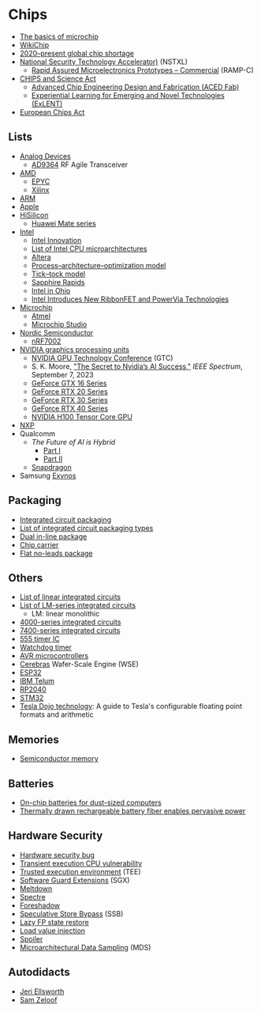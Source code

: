 # Chips
* [The basics of microchip](https://www.asml.com/en/technology/all-about-microchips/microchip-basics)
* [WikiChip](https://en.wikichip.org/wiki/WikiChip)
* [2020–present global chip shortage](https://en.wikipedia.org/wiki/2020%E2%80%93present_global_chip_shortage)
* [National Security Technology Accelerator)](https://nstxl.org/) (NSTXL)
  * [Rapid Assured Microelectronics Prototypes – Commercial](https://nstxl.org/rampc-impacting-microelectronic/) (RAMP-C)
* [CHIPS and Science Act](https://en.wikipedia.org/wiki/CHIPS_and_Science_Act)
  * [Advanced Chip Engineering Design and Fabrication (ACED Fab)](https://beta.nsf.gov/funding/opportunities/advanced-chip-engineering-design-fabrication-aced)
  * [Experiential Learning for Emerging and Novel Technologies (ExLENT)](https://beta.nsf.gov/funding/opportunities/experiential-learning-emerging-novel-technologies)
* [European Chips Act](https://en.wikipedia.org/wiki/European_Chips_Act)

## Lists
* [Analog Devices](https://en.wikipedia.org/wiki/Analog_Devices)
  * [AD9364](https://www.analog.com/en/products/ad9364.html) RF Agile Transceiver
* [AMD](https://en.wikipedia.org/wiki/List_of_AMD_processors)
  * [EPYC](https://en.wikipedia.org/wiki/Epyc)
  * [Xilinx](https://en.wikipedia.org/wiki/Xilinx)
* [ARM](https://en.wikipedia.org/wiki/List_of_ARM_processors)
* [Apple](https://en.wikipedia.org/wiki/Apple_silicon)
* [HiSilicon](https://en.wikipedia.org/wiki/HiSilicon)
  * [Huawei Mate series](https://en.wikipedia.org/wiki/Huawei_Mate_series)
* [Intel](https://en.wikipedia.org/wiki/List_of_Intel_processors)
  * [Intel Innovation](https://www.intel.com/content/www/us/en/events/on-event-series/innovation.html)
  * [List of Intel CPU microarchitectures](https://en.wikipedia.org/wiki/List_of_Intel_CPU_microarchitectures)
  * [Altera](https://en.wikipedia.org/wiki/Altera)
  * [Process–architecture–optimization model](https://en.wikipedia.org/wiki/Process%E2%80%93architecture%E2%80%93optimization_model)
  * [Tick–tock model](https://en.wikipedia.org/wiki/Tick%E2%80%93tock_model)
  * [Sapphire Rapids](https://en.wikipedia.org/wiki/Sapphire_Rapids)
  * [Intel in Ohio](https://www.intel.com/content/www/us/en/corporate-responsibility/intel-in-ohio.html)
  * [Intel Introduces New RibbonFET and PowerVia Technologies](https://www.intel.com/content/www/us/en/corporate/usa-chipmaking/news-and-resources/video-intel-intros-ribbonfet-powervia-technologies.html)
* [Microchip](https://en.wikipedia.org/wiki/Microchip_Technology)
  * [Atmel](https://en.wikipedia.org/wiki/Atmel)
  * [Microchip Studio](https://www.microchip.com/en-us/education/developer-help/learn-tools-software/mcu-mpu/studio)
* [Nordic Semiconductor](https://en.wikipedia.org/wiki/Nordic_Semiconductor)
  * [nRF7002](https://www.nordicsemi.com/Products/nRF7002)
* [NVIDIA graphics processing units](https://en.wikipedia.org/wiki/List_of_Nvidia_graphics_processing_units)
  * [NVIDIA GPU Technology Conference](https://en.wikipedia.org/wiki/Nvidia_GTC) (GTC)
  * S. K. Moore, ["The Secret to Nvidia’s AI Success,"](https://spectrum.ieee.org/nvidia-gpu) *IEEE Spectrum*, September 7, 2023
  * [GeForce GTX 16 Series](https://www.nvidia.com/en-us/geforce/graphics-cards/16-series/)
  * [GeForce RTX 20 Series](https://www.nvidia.com/en-us/geforce/20-series/)
  * [GeForce RTX 30 Series](https://www.nvidia.com/en-us/geforce/graphics-cards/30-series/)
  * [GeForce RTX 40 Series](https://www.nvidia.com/en-us/geforce/graphics-cards/40-series/)
  * [NVIDIA H100 Tensor Core GPU](https://www.nvidia.com/en-us/data-center/h100/)
* [NXP](https://en.wikipedia.org/wiki/List_of_NXP_products)
* Qualcomm
  * *The Future of AI is Hybrid*
    * [Part I](https://www.qualcomm.com/content/dam/qcomm-martech/dm-assets/documents/Whitepaper-The-future-of-AI-is-hybrid-Part-1-Unlocking-the-generative-AI-future-with-on-device-and-hybrid-AI.pdf)
    * [Part II](https://www.qualcomm.com/content/dam/qcomm-martech/dm-assets/documents/Whitepaper-The-future-of-AI-is-hybrid-Part-2-Qualcomm-is-uniquely-positioned-to-scale-hybrid-AI.pdf)
  * [Snapdragon](https://en.wikipedia.org/wiki/List_of_Qualcomm_Snapdragon_processors)
* Samsung [Exynos](https://en.wikipedia.org/wiki/Exynos)

## Packaging
* [Integrated circuit packaging](https://en.wikipedia.org/wiki/Integrated_circuit_packaging)
* [List of integrated circuit packaging types](https://en.wikipedia.org/wiki/List_of_integrated_circuit_packaging_types)
* [Dual in-line package](https://en.wikipedia.org/wiki/Dual_in-line_package)
* [Chip carrier](https://en.wikipedia.org/wiki/Chip_carrier)
* [Flat no-leads package](https://en.wikipedia.org/wiki/Flat_no-leads_package)

## Others
* [List of linear integrated circuits](https://en.wikipedia.org/wiki/List_of_linear_integrated_circuits)
* [List of LM-series integrated circuits](https://en.wikipedia.org/wiki/List_of_LM-series_integrated_circuits)
  * LM: linear monolithic
* [4000-series integrated circuits](https://en.wikipedia.org/wiki/4000-series_integrated_circuits)
* [7400-series integrated circuits](https://en.wikipedia.org/wiki/7400-series_integrated_circuits)
* [555 timer IC](https://en.wikipedia.org/wiki/555_timer_IC)
* [Watchdog timer](https://en.wikipedia.org/wiki/Watchdog_timer)
* [AVR microcontrollers](https://en.wikipedia.org/wiki/AVR_microcontrollers)
* [Cerebras](https://en.wikipedia.org/wiki/Cerebras) Wafer-Scale Engine (WSE)
* [ESP32](https://en.wikipedia.org/wiki/ESP32)
* [IBM Telum](https://en.wikipedia.org/wiki/IBM_Telum_(microprocessor))
* [RP2040](https://en.wikipedia.org/wiki/RP2040)
* [STM32](https://en.wikipedia.org/wiki/STM32)
* [Tesla Dojo technology](https://cdn.motor1.com/pdf-files/535242876-tesla-dojo-technology.pdf): A guide to Tesla's configurable floating point formats and arithmetic

## Memories
* [Semiconductor memory](https://en.wikipedia.org/wiki/Semiconductor_memory)

## Batteries
* [On-chip batteries for dust-sized computers](https://onlinelibrary.wiley.com/doi/10.1002/aenm.202103641)
* [Thermally drawn rechargeable battery fiber enables pervasive power](https://www.sciencedirect.com/science/article/abs/pii/S1369702121004077)

## Hardware Security
* [Hardware security bug](https://en.wikipedia.org/wiki/Hardware_security_bug)
* [Transient execution CPU vulnerability](https://en.wikipedia.org/wiki/Transient_execution_CPU_vulnerability)
* [Trusted execution environment](https://en.wikipedia.org/wiki/Trusted_execution_environment) (TEE)
* [Software Guard Extensions](https://en.wikipedia.org/wiki/Software_Guard_Extensions) (SGX)
* [Meltdown](https://en.wikipedia.org/wiki/Meltdown_(security_vulnerability))
* [Spectre](https://en.wikipedia.org/wiki/Spectre_(security_vulnerability))
* [Foreshadow](https://en.wikipedia.org/wiki/Foreshadow)
* [Speculative Store Bypass](https://en.wikipedia.org/wiki/Speculative_Store_Bypass) (SSB)
* [Lazy FP state restore](https://en.wikipedia.org/wiki/Lazy_FP_state_restore)
* [Load value injection](https://en.wikipedia.org/wiki/Load_value_injection)
* [Spoiler](https://en.wikipedia.org/wiki/Spoiler_(security_vulnerability))
* [Microarchitectural Data Sampling](https://en.wikipedia.org/wiki/Microarchitectural_Data_Sampling) (MDS)

## Autodidacts
* [Jeri Ellsworth](https://en.wikipedia.org/wiki/Jeri_Ellsworth)
* [Sam Zeloof](https://en.wikipedia.org/wiki/Sam_Zeloof)
